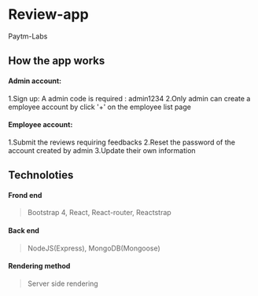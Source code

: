 # Review-app
Paytm-Labs
## How the app works
#### Admin account:
1.Sign up: A admin code is required : admin1234
2.Only admin can create a employee account by click '+' on the employee list page
#### Employee account:
1.Submit the reviews requiring feedbacks
2.Reset the password of the account created by admin
3.Update their own information
## Technoloties
#### Frond end
> Bootstrap 4, React, React-router, Reactstrap
#### Back end
> NodeJS(Express), MongoDB(Mongoose)
#### Rendering method
> Server side rendering
